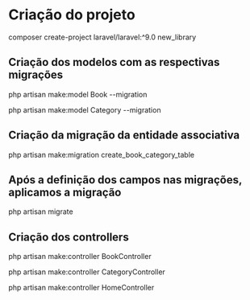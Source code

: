 # Criação do projeto
composer create-project laravel/laravel:^9.0 new_library


## Criação dos modelos com as respectivas migrações
php artisan make:model Book --migration

php artisan make:model Category --migration


## Criação da migração da entidade associativa
php artisan make:migration create_book_category_table

## Após a definição dos campos nas migrações, aplicamos a migração
php artisan migrate


## Criação dos controllers
php artisan make:controller BookController

php artisan make:controller CategoryController

php artisan make:controller HomeController

